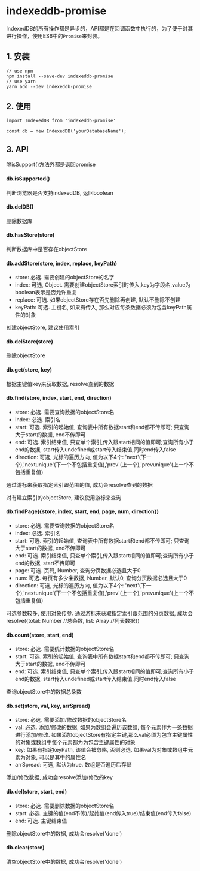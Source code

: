 # indexeddb-promise

IndexedDB的所有操作都是异步的，API都是在回调函数中执行的，为了便于对其进行操作，使用ES6中的`Promise`来封装。

## 1. 安装

```
// use npm
npm install --save-dev indexeddb-promise
// use yarn
yarn add --dev indexeddb-promise
```

## 2. 使用

```
import IndexedDB from 'indexeddb-promise'

const db = new IndexedDB('yourDatabaseName');
```

## 3. API

除isSupport()方法外都是返回promise

#### db.isSupported()

判断浏览器是否支持indexedDB, 返回boolean

#### db.delDB()

删除数据库

#### db.hasStore(store)

判断数据库中是否存在objectStore

#### db.addStore(store, index, replace, keyPath)

* store: 必选. 需要创建的objectStore的名字
* index: 可选, Object. 需要创建objectStore索引时传入,key为字段名,value为boolean表示是否允许重复
* replace: 可选. 如果objectStore存在否先删除再创建, 默认不删除不创建
* keyPath: 可选. 主键名, 如果有传入, 那么对应每条数据必须为包含keyPath属性的对象

创建objectStore, 建议使用索引

#### db.delStore(store)

删除objectStore

#### db.get(store, key)

根据主键值key来获取数据, resolve查到的数据

#### db.find(store, index, start, end, direction)

* store: 必选. 需要查询数据的objectStore名
* index: 必选. 索引名
* start: 可选. 索引的起始值, 查询表中所有数据start和end都不传即可; 只查询大于start的数据, end不传即可
* end: 可选. 索引结束值, 只查单个索引,传入跟start相同的值即可;查询所有小于end的数据, start传入undefined或start传入结束值,同时end传入false
* direction: 可选, 光标的遍历方向, 值为以下4个: 'next'(下一个),'nextunique'(下一个不包括重复值),'prev'(上一个),'prevunique'(上一个不包括重复值)

通过游标来获取指定索引跟范围的值, 成功会resolve查到的数据
 
对有建立索引的objectStore, 建议使用游标来查询

#### db.findPage({store, index, start, end, page, num, direction})

* store: 必选. 需要查询数据的objectStore名
* index: 必选. 索引名
* start: 可选. 索引的起始值, 查询表中所有数据start和end都不传即可; 只查询大于start的数据, end不传即可
* end: 可选. 索引结束值, 只查单个索引,传入跟start相同的值即可;查询所有小于end的数据, start不传即可
* page: 可选. 页码, Number, 查询分页数据必选且大于0
* num: 可选. 每页有多少条数据, Number, 默认0, 查询分页数据必选且大于0
* direction: 可选, 光标的遍历方向, 值为以下4个: 'next'(下一个),'nextunique'(下一个不包括重复值),'prev'(上一个),'prevunique'(上一个不包括重复值)

可选参数较多, 使用对象传参. 通过游标来获取指定索引跟范围的分页数据, 成功会resolve({total: Number //总条数, list: Array //列表数据})

#### db.count(store, start, end)

* store: 必选. 需要统计数据的objectStore名
* start: 可选. 索引的起始值, 查询表中所有数据start和end都不传即可; 只查询大于start的数据, end不传即可
* end: 可选. 索引结束值, 只查单个索引,传入跟start相同的值即可;查询所有小于end的数据, start传入undefined或start传入结束值,同时end传入false

查询objectStore中的数据总条数

#### db.set(store, val, key, arrSpread)

* store: 必选. 需要添加/修改数据的objectStore名
* val: 必选. 添加/修改的数据, 如果为数组会遍历该数组, 每个元素作为一条数据进行添加/修改. 如果添加objectStore有指定主键,那么val必须为包含主键属性的对象或数组中每个元素都为为包含主键属性的对象
* key: 如果有指定keyPath, 该值会被忽略, 否则必选. 如果val为对象或数组中元素为对象, 可以是其中的属性名
* arrSpread: 可选, 默认为true. 数组是否遍历后存储

添加/修改数据, 成功会resolve添加/修改的key

#### db.del(store, start, end)

* store: 必选. 需要删除数据的objectStore名
* start: 必选. 主键的值(end不传)/起始值(end传入true)/结束值(end传入false)
* end: 可选. 主键结束值

删除objectStore中的数据, 成功会resolve('done')

#### db.clear(store)

清空objectStore中的数据, 成功会resolve('done')
